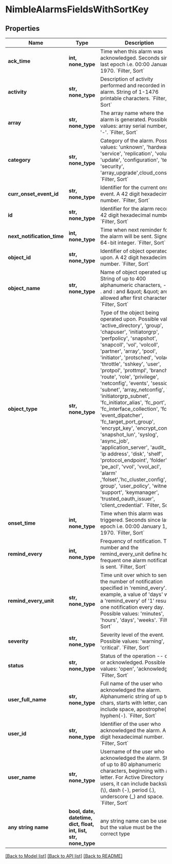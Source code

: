 # NimbleAlarmsFieldsWithSortKey


## Properties
Name | Type | Description | Notes
------------ | ------------- | ------------- | -------------
**ack_time** | **int, none_type** | Time when this alarm was acknowledged. Seconds since last epoch i.e. 00:00 January 1, 1970. &#x60;Filter, Sort&#x60; | [optional] 
**activity** | **str, none_type** | Description of activity performed and recorded in alarm. String of 1-1476 printable characters. &#x60;Filter, Sort&#x60; | [optional] 
**array** | **str, none_type** | The array name where the alarm is generated.  Possible values: array serial number, or &#39;-&#39;. &#x60;Filter, Sort&#x60; | [optional] 
**category** | **str, none_type** | Category of the alarm. Possible values: &#39;unknown&#39;, &#39;hardware&#39;, &#39;service&#39;, &#39;replication&#39;, &#39;volume&#39;, &#39;update&#39;, &#39;configuration&#39;, &#39;test&#39;, &#39;security&#39;, &#39;array_upgrade&#39;,cloud_console &#x60;Filter, Sort&#x60; | [optional] 
**curr_onset_event_id** | **str, none_type** | Identifier for the current onset event. A 42 digit hexadecimal number. &#x60;Filter, Sort&#x60; | [optional] 
**id** | **str, none_type** | Identifier for the alarm record. A 42 digit hexadecimal number. &#x60;Filter, Sort&#x60; | [optional] 
**next_notification_time** | **int, none_type** | Time when next reminder for the alarm will be sent. Signed 64-bit integer. &#x60;Filter, Sort&#x60; | [optional] 
**object_id** | **str, none_type** | Identifier of object operated upon. A 42 digit hexadecimal number.  &#x60;Filter, Sort&#x60; | [optional] 
**object_name** | **str, none_type** | Name of object operated upon. String of up to 400 alphanumeric characters, - and . and : and \&quot; \&quot; are allowed after first character.  &#x60;Filter, Sort&#x60; | [optional] 
**object_type** | **str, none_type** | Type of the object being operated upon. Possible values: &#39;active_directory&#39;, &#39;group&#39;, &#39;chapuser&#39;, &#39;initiatorgrp&#39;, &#39;perfpolicy&#39;, &#39;snapshot&#39;, &#39;snapcoll&#39;, &#39;vol&#39;, &#39;volcoll&#39;, &#39;partner&#39;, &#39;array&#39;, &#39;pool&#39;, &#39;initiator&#39;, &#39;protsched&#39;, &#39;volacl&#39;, &#39;throttle&#39;, &#39;sshkey&#39;, &#39;user&#39;, &#39;protpol&#39;, &#39;prottmpl&#39;, &#39;branch&#39;, &#39;route&#39;, &#39;role&#39;, &#39;privilege&#39;, &#39;netconfig&#39;, &#39;events&#39;, &#39;session&#39;, &#39;subnet&#39;, &#39;array_netconfig&#39;, &#39;nic&#39;, &#39;initiatorgrp_subnet&#39;, &#39;fc_initiator_alias&#39;, &#39;fc_port&#39;, &#39;fc_interface_collection&#39;, &#39;fc&#39;, &#39;event_dipatcher&#39;, &#39;fc_target_port_group&#39;, &#39;encrypt_key&#39;, &#39;encrypt_config&#39;, &#39;snapshot_lun&#39;, &#39;syslog&#39;, &#39;async_job&#39;, &#39;application_server&#39;, &#39;audit_log&#39;, &#39;ip address&#39;, &#39;disk&#39;, &#39;shelf&#39;, &#39;protocol_endpoint&#39;, &#39;folder&#39;, &#39;pe_acl&#39;, &#39;vvol&#39;, &#39;vvol_acl&#39;, &#39;alarm&#39; ,&#39;folset&#39;,&#39;hc_cluster_config&#39;,&#39;user group&#39;, &#39;user_policy&#39;, &#39;witness&#39;, &#39;support&#39;, &#39;keymanager&#39;, &#39;trusted_oauth_issuer&#39;, &#39;client_credential&#39;. &#x60;Filter, Sort&#x60; | [optional] 
**onset_time** | **int, none_type** | Time when this alarm was triggered. Seconds since last epoch i.e. 00:00 January 1, 1970. &#x60;Filter, Sort&#x60; | [optional] 
**remind_every** | **int, none_type** | Frequency of notification. This number and the remind_every_unit define how frequent one alarm notification is sent. &#x60;Filter, Sort&#x60; | [optional] 
**remind_every_unit** | **str, none_type** | Time unit over which to send the number of notification specified in &#39;remind_every&#39;. For example, a value of &#39;days&#39; with a &#39;remind_every&#39; of &#39;1&#39; results in one notification every day. Possible values: &#39;minutes&#39;, &#39;hours&#39;, &#39;days&#39;, &#39;weeks&#39;. &#x60;Filter, Sort&#x60; | [optional] 
**severity** | **str, none_type** | Severity level of the event. Possible values: &#39;warning&#39;, &#39;critical&#39;. &#x60;Filter, Sort&#x60; | [optional] 
**status** | **str, none_type** | Status of the operation -- open or acknowledged. Possible values: &#39;open&#39;, &#39;acknowledged&#39;. &#x60;Filter, Sort&#x60; | [optional] 
**user_full_name** | **str, none_type** | Full name of the user who acknowledged the alarm. Alphanumeric string of up to 64 chars, starts with letter, can include space, apostrophe(&#39;), hyphen(-). &#x60;Filter, Sort&#x60; | [optional] 
**user_id** | **str, none_type** | Identifier of the user who acknowledged the alarm. A 42 digit hexadecimal number.  &#x60;Filter, Sort&#x60; | [optional] 
**user_name** | **str, none_type** | Username of the user who acknowledged the alarm. String of up to 80 alphanumeric characters, beginning with a letter. For Active Directory users, it can include backslash (\\), dash (-), period (.), underscore (_) and space.  &#x60;Filter, Sort&#x60; | [optional] 
**any string name** | **bool, date, datetime, dict, float, int, list, str, none_type** | any string name can be used but the value must be the correct type | [optional]

[[Back to Model list]](../README.md#documentation-for-models) [[Back to API list]](../README.md#documentation-for-api-endpoints) [[Back to README]](../README.md)


